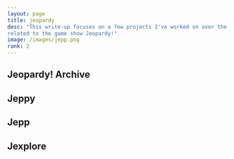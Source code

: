 ```yaml
---
layout: page
title: jeopardy
desc: "This write-up focuses on a few projects I've worked on over the years
related to the game show Jeopardy!"
image: /images/jepp.png
rank: 2
---
```


## Jeopardy! Archive

## Jeppy

## Jepp

## Jexplore